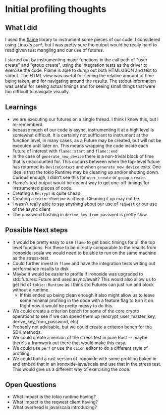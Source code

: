 # Initial profiling thoughts

## What I did

I used the [flame](https://github.com/llogiq/flame) library to instrument some pieces of our code. I considered using Linux's `perf`, but I was pretty sure the output would be really hard to read given rust mangling and our use of futures.

I started out by instrumenting major functions in the call path of "user create" and "group create", using the integration tests as the driver to exercise the code. Flame is able to dump out both HTML/JSON and text to stdout. The HTML view was useful for seeing the relative amount of time being taken, and for navigating around the results. The stdout information was useful for seeing actual timings and for seeing small things that were too difficult to navigate visually.

## Learnings

* we are executing our futures on a single thread. I think I knew this, but I re-rememberd.
* because much of our code is async, instrumenting it at a high level is somewhat difficult. It is certainly not sufficient to instrument at the function level, in many cases, as a Future may be created, but will not be executed until later on. This means wrapping the code inside each Future of interest with `flame::start` and `flame::end`
* In the case of `generate_new_device` there is a non-trivial block of time that is unaccounted for. This occurrs between when the top-level future has returned its `DeviceContext` and when `generate_new_device` exits. One idea is that the tokio Runtime may be cleaning up and/or shutting down. Curious enough, I didn't see this for `user_create` or `group_create`.
* Flame's text output would be decent way to get one-off timings for instrumented pieces of code.
* Creating a `Recrypt` is quite cheap
* Creating a `tokio::Runtime` is cheap. Cleaning it up may not be.
* I wasn't really able to say anything about our use of `reqwest` or our use of the async client
* The password hashing in `derive_key_from_password` is pretty slow.

## Possible Next steps
* It would be pretty easy to use `flame` to get basic timings for all the top level functions. For these to be directly comparable to the results from ironoxide-scala we would need to be able to run on the same machine as the stress-test.
* Could further invest in `flame` and have the integration tests writing out performance results to disk
* Maybe it would be easier to profile if ironoxide was upgraded to std::futures::Future and used async/await? This would also allow us to get rid of `tokio::Runtime` as I think std Futures can just run and block without a runtime.
  - If this ended up being clean enough it also might allow us to leave some minimal profiling in the code with a feature flag to turn it on. Right now it would be pretty messy to do this.
* We could create a criterion bench for some of the core crypto operations to see if we can speed them up (encrypt_user_master_key, derive_key_from_password, etc)
* Probably not advisable, but we could create a criteron bench for the SDK methods. 
* We could create a version of the stress test in pure Rust -- maybe there's a framwork out there that would make this easy.
* We could use `perf` or use the `CLion` editor to do a different style of profiling.
* We could build a rust version of ironoxide with some profiling baked in and embed that in an ironoxide-java/scala and use that in the stress test. This would give us a different way of exercising the code.

## Open Questions
* What impact is the tokio runtime having?
* What impact is the reqwest client having?
* What overhead is java/scala introducing?